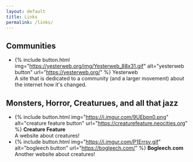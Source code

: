 ```yaml
---
layout: default
title: Links
permalink: /links/
---
```

## Communities
- {% include button.html img="https://yesterweb.org/img/Yesterweb_88x31.gif" alt="yesterweb button" url="https://yesterweb.org/" %} Yesterweb  
A site that is dedicated to a community (and a larger movement) about the internet how it's changed.

## Monsters, Horror, Creaturues, and all that jazz
- {% include button.html img="https://i.imgur.com/9UEbpn0.png" alt="creature feature button" url="https://creaturefeature.neocities.org" %} **Creature Feature**  
A website about creatures!
- {% include button.html img="https://i.imgur.com/P1Errsv.gif" alt="bogleech button" url="https://bogleech.com/" %} **Bogleech.com**  
Another website about creatures!
